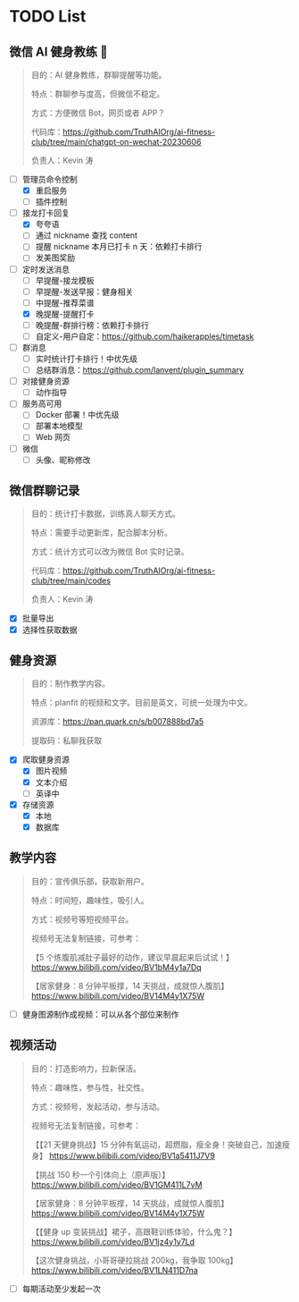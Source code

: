 # TODO List

## 微信 AI 健身教练 🤖

> 目的：AI 健身教练，群聊提醒等功能。
>
> 特点：群聊参与度高，但微信不稳定。
>
> 方式：方便微信 Bot，网页或者 APP？
>
> 代码库：https://github.com/TruthAIOrg/ai-fitness-club/tree/main/chatgpt-on-wechat-20230606
>
> 负责人：Kevin 涛

- [ ] 管理员命令控制
  - [x] 重启服务
  - [ ] 插件控制
- [ ] 接龙打卡回复
  - [x] 夸夸语
  - [ ] 通过 nickname 查找 content
  - [ ] 提醒 nickname 本月已打卡 n 天：依赖打卡排行
  - [ ] 发美图奖励
- [ ] 定时发送消息
  - [ ] 早提醒-接龙模板
  - [ ] 早提醒-发送早报：健身相关
  - [ ] 中提醒-推荐菜谱
  - [x] 晚提醒-提醒打卡
  - [ ] 晚提醒-群排行榜：依赖打卡排行
  - [ ] 自定义-用户自定：https://github.com/haikerapples/timetask
- [ ] 群消息
  - [ ] 实时统计打卡排行！中优先级
  - [ ] 总结群消息：https://github.com/lanvent/plugin_summary
- [ ] 对接健身资源
  - [ ] 动作指导
- [ ] 服务高可用
  - [ ] Docker 部署！中优先级
  - [ ] 部署本地模型
  - [ ] Web 网页
- [ ] 微信
  - [ ] 头像、昵称修改

## 微信群聊记录

> 目的：统计打卡数据，训练真人聊天方式。
>
> 特点：需要手动更新库，配合脚本分析。
>
> 方式：统计方式可以改为微信 Bot 实时记录。
>
> 代码库：https://github.com/TruthAIOrg/ai-fitness-club/tree/main/codes
>
> 负责人：Kevin 涛

- [x] 批量导出
- [x] 选择性获取数据

## 健身资源

> 目的：制作教学内容。
>
> 特点：planfit 的视频和文字。目前是英文，可统一处理为中文。
>
> 资源库：https://pan.quark.cn/s/b007888bd7a5
>
> 提取码：私聊我获取

- [x] 爬取健身资源
  - [x] 图片视频
  - [x] 文本介绍
  - [ ] 英译中
- [x] 存储资源
  - [x] 本地
  - [x] 数据库

## 教学内容

> 目的：宣传俱乐部，获取新用户。
>
> 特点：时间短，趣味性，吸引人。
>
> 方式：视频号等短视频平台。
>
> 视频号无法复制链接，可参考：
>
> 【5 个练腹肌减肚子最好的动作，建议早晨起来后试试！】https://www.bilibili.com/video/BV1bM4y1a7Dq
>
> 【居家健身：8 分钟平板撑，14 天挑战，成就惊人腹肌】 https://www.bilibili.com/video/BV14M4y1X75W

- [ ] 健身图源制作成视频：可以从各个部位来制作

## 视频活动

> 目的：打造影响力，拉新保活。
>
> 特点：趣味性，参与性，社交性。
>
> 方式：视频号，发起活动，参与活动。
>
> 视频号无法复制链接，可参考：
>
> 【【21 天健身挑战】15 分钟有氧运动，超燃脂，瘦全身！突破自己，加速瘦身】 https://www.bilibili.com/video/BV1a5411J7V9
>
> 【挑战 150 秒一个引体向上（原声版）】 https://www.bilibili.com/video/BV1GM411L7vM
>
> 【居家健身：8 分钟平板撑，14 天挑战，成就惊人腹肌】 https://www.bilibili.com/video/BV14M4y1X75W
>
> 【【健身 up 变装挑战】裙子，高跟鞋训练体验，什么鬼？】 https://www.bilibili.com/video/BV1jz4y1y7Ld
>
> 【这次健身挑战，小哥哥硬拉挑战 200kg，我争取 100kg】 https://www.bilibili.com/video/BV1LN411D7na

- [ ] 每期活动至少发起一次
